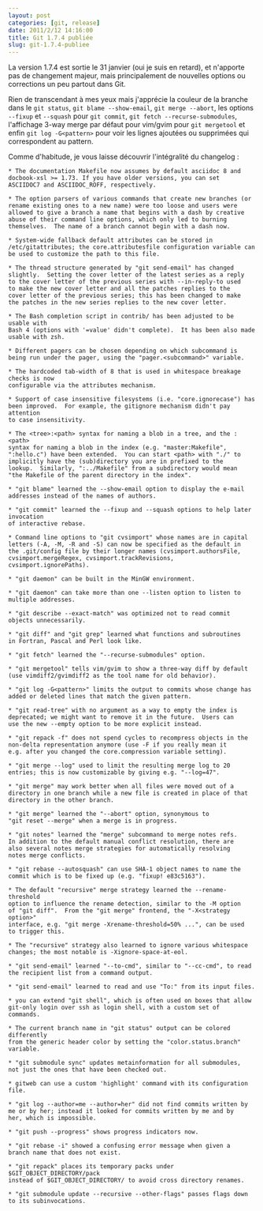 ```yaml
---
layout: post
categories: [git, release]
date: 2011/2/12 14:16:00
title: Git 1.7.4 publiée
slug: git-1.7.4-publiee
---
```


La version 1.7.4 est sortie le 31 janvier (oui je suis en retard), et n'apporte pas de changement majeur, mais principalement de nouvelles options ou corrections un peu partout dans Git.

 Rien de transcendant à mes yeux mais j'apprécie la couleur de la branche dans le `git status`, `git blame --show-email`, `git merge --abort`, les options `--fixup` et `--squash` pour `git commit`, `git fetch --recurse-submodules`, l'affichage 3-way merge par défaut pour vim/gvim pour `git mergetool` et enfin `git log -G<pattern>` pour voir les lignes ajoutées ou supprimées qui correspondent au pattern.

Comme d'habitude, je vous laisse découvrir l'intégralité du changelog :

    * The documentation Makefile now assumes by default asciidoc 8 and
    docbook-xsl >= 1.73. If you have older versions, you can set
    ASCIIDOC7 and ASCIIDOC_ROFF, respectively.

    * The option parsers of various commands that create new branches (or
    rename existing ones to a new name) were too loose and users were
    allowed to give a branch a name that begins with a dash by creative
    abuse of their command line options, which only led to burning
    themselves.  The name of a branch cannot begin with a dash now.

    * System-wide fallback default attributes can be stored in
    /etc/gitattributes; the core.attributesfile configuration variable can
    be used to customize the path to this file.

    * The thread structure generated by "git send-email" has changed
    slightly.  Setting the cover letter of the latest series as a reply
    to the cover letter of the previous series with --in-reply-to used
    to make the new cover letter and all the patches replies to the
    cover letter of the previous series; this has been changed to make
    the patches in the new series replies to the new cover letter.

    * The Bash completion script in contrib/ has been adjusted to be usable with
    Bash 4 (options with '=value' didn't complete).  It has been also made
    usable with zsh.

    * Different pagers can be chosen depending on which subcommand is
    being run under the pager, using the "pager.<subcommand>" variable.

    * The hardcoded tab-width of 8 that is used in whitespace breakage checks is now
    configurable via the attributes mechanism.

    * Support of case insensitive filesystems (i.e. "core.ignorecase") has
    been improved.  For example, the gitignore mechanism didn't pay attention
    to case insensitivity.

    * The <tree>:<path> syntax for naming a blob in a tree, and the :<path>
    syntax for naming a blob in the index (e.g. "master:Makefile",
    ":hello.c") have been extended.  You can start <path> with "./" to
    implicitly have the (sub)directory you are in prefixed to the
    lookup.  Similarly, ":../Makefile" from a subdirectory would mean
    "the Makefile of the parent directory in the index".

    * "git blame" learned the --show-email option to display the e-mail
    addresses instead of the names of authors.

    * "git commit" learned the --fixup and --squash options to help later invocation
    of interactive rebase.

    * Command line options to "git cvsimport" whose names are in capital
    letters (-A, -M, -R and -S) can now be specified as the default in
    the .git/config file by their longer names (cvsimport.authorsFile,
    cvsimport.mergeRegex, cvsimport.trackRevisions, cvsimport.ignorePaths).

    * "git daemon" can be built in the MinGW environment.

    * "git daemon" can take more than one --listen option to listen to
    multiple addresses.

    * "git describe --exact-match" was optimized not to read commit
    objects unnecessarily.

    * "git diff" and "git grep" learned what functions and subroutines
    in Fortran, Pascal and Perl look like.

    * "git fetch" learned the "--recurse-submodules" option.

    * "git mergetool" tells vim/gvim to show a three-way diff by default
    (use vimdiff2/gvimdiff2 as the tool name for old behavior).

    * "git log -G<pattern>" limits the output to commits whose change has
    added or deleted lines that match the given pattern.

    * "git read-tree" with no argument as a way to empty the index is
    deprecated; we might want to remove it in the future.  Users can
    use the new --empty option to be more explicit instead.

    * "git repack -f" does not spend cycles to recompress objects in the
    non-delta representation anymore (use -F if you really mean it
    e.g. after you changed the core.compression variable setting).

    * "git merge --log" used to limit the resulting merge log to 20
    entries; this is now customizable by giving e.g. "--log=47".

    * "git merge" may work better when all files were moved out of a
    directory in one branch while a new file is created in place of that
    directory in the other branch.

    * "git merge" learned the "--abort" option, synonymous to
    "git reset --merge" when a merge is in progress.

    * "git notes" learned the "merge" subcommand to merge notes refs.
    In addition to the default manual conflict resolution, there are
    also several notes merge strategies for automatically resolving
    notes merge conflicts.

    * "git rebase --autosquash" can use SHA-1 object names to name the
    commit which is to be fixed up (e.g. "fixup! e83c5163").

    * The default "recursive" merge strategy learned the --rename-threshold
    option to influence the rename detection, similar to the -M option
    of "git diff".  From the "git merge" frontend, the "-X<strategy option>"
    interface, e.g. "git merge -Xrename-threshold=50% ...", can be used
    to trigger this.

    * The "recursive" strategy also learned to ignore various whitespace
    changes; the most notable is -Xignore-space-at-eol.

    * "git send-email" learned "--to-cmd", similar to "--cc-cmd", to read
    the recipient list from a command output.

    * "git send-email" learned to read and use "To:" from its input files.

    * you can extend "git shell", which is often used on boxes that allow
    git-only login over ssh as login shell, with a custom set of
    commands.

    * The current branch name in "git status" output can be colored differently
    from the generic header color by setting the "color.status.branch" variable.

    * "git submodule sync" updates metainformation for all submodules,
    not just the ones that have been checked out.

    * gitweb can use a custom 'highlight' command with its configuration file.

    * "git log --author=me --author=her" did not find commits written by
    me or by her; instead it looked for commits written by me and by
    her, which is impossible.

    * "git push --progress" shows progress indicators now.

    * "git rebase -i" showed a confusing error message when given a
    branch name that does not exist.

    * "git repack" places its temporary packs under $GIT_OBJECT_DIRECTORY/pack
    instead of $GIT_OBJECT_DIRECTORY/ to avoid cross directory renames.

    * "git submodule update --recursive --other-flags" passes flags down
    to its subinvocations.

